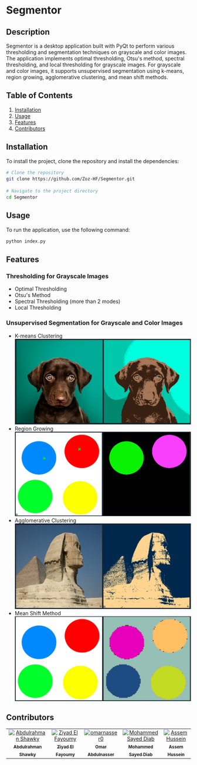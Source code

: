 # Segmentor
## Description
Segmentor is a desktop application built with PyQt to perform various thresholding and segmentation techniques on grayscale and color images. The application implements optimal thresholding, Otsu's method, spectral thresholding, and local thresholding for grayscale images. For grayscale and color images, it supports unsupervised segmentation using k-means, region growing, agglomerative clustering, and mean shift methods.

## Table of Contents
1. [Installation](#installation)
2. [Usage](#usage)
3. [Features](#features)
4. [Contributors](#Contributors)

## Installation
To install the project, clone the repository and install the dependencies:

```bash
# Clone the repository
git clone https://github.com/Zoz-HF/Segmentor.git

# Navigate to the project directory
cd Segmentor
```

## Usage
To run the application, use the following command:

```bash
python index.py
```

## Features
### Thresholding for Grayscale Images
- Optimal Thresholding
- Otsu's Method
- Spectral Thresholding (more than 2 modes)
- Local Thresholding

### Unsupervised Segmentation for Grayscale and Color Images
- K-means Clustering
  ![K-means](assets/km.png)
- Region Growing
  ![RG](assets/rg1.png)
- Agglomerative Clustering
  ![AC](assets/agl.png)
- Mean Shift Method
  ![MS](assets/ms.png)

## Contributors <a name = "contributors"></a>
<table>
  <tr>
    <td align="center">
    <a href="https://github.com/AbdulrahmanGhitani" target="_black">
    <img src="https://avatars.githubusercontent.com/u/114954706?v=4" width="150px;" alt="Abdulrahman Shawky"/>
    <br />
    <sub><b>Abdulrahman Shawky</b></sub></a>
    </td>
  <td align="center">
    <a href="https://github.com/Zoz-HF" target="_black">
    <img src="https://avatars.githubusercontent.com/u/99608059?v=4" width="150px;" alt="Ziyad El Fayoumy"/>
    <br />
    <sub><b>Ziyad El Fayoumy</b></sub></a>
    </td>
<td align="center">
    <a href="https://github.com/omarnasser0" target="_black">
    <img src="https://avatars.githubusercontent.com/u/100535160?v=4" width="150px;" alt="omarnasser0"/>
    <br />
    <sub><b>Omar Abdulnasser</b></sub></a>
    </td>
    <td align="center">
    <a href="https://github.com/MohamedSayedDiab" target="_black">
    <img src="https://avatars.githubusercontent.com/u/90231744?v=4" width="150px;" alt="Mohammed Sayed Diab"/>
    <br />
    <sub><b>Mohammed Sayed Diab</b></sub></a>
    </td>
     <td align="center">
    <a href="https://github.com/RushingBlast" target="_black">
    <img src="https://avatars.githubusercontent.com/u/96780345?v=4" width="150px;" alt="Assem Hussein"/>
    <br />
    <sub><b>Assem Hussein</b></sub></a>
    </td>
      </tr>
 </table>
